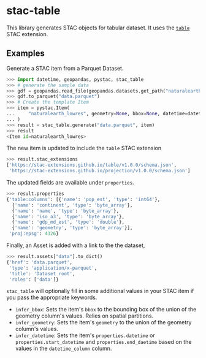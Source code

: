 # stac-table

This library generates STAC objects for tabular dataset. It uses the [`table`][table] STAC extension.

## Examples

Generate a STAC item from a Parquet Dataset.

```python
>>> import datetime, geopandas, pystac, stac_table
>>> # generate the sample data
>>> gdf = geopandas.read_file(geopandas.datasets.get_path("naturalearth_lowres"))
>>> gdf.to_parquet("data.parquet")
>>> # Create the template Item
>>> item = pystac.Item(
...     "naturalearth_lowres", geometry=None, bbox=None, datetime=datetime.datetime(2021, 1, 1), properties={}
... )
>>> result = stac_table.generate("data.parquet", item)
>>> result
<Item id=naturalearth_lowres>
```

The new item is updated to include the `table` STAC extension

```python
>>> result.stac_extensions
['https://stac-extensions.github.io/table/v1.0.0/schema.json',
 'https://stac-extensions.github.io/projection/v1.0.0/schema.json']
```

The updated fields are available under `properties`.

```python
>>> result.properties
{'table:columns': [{'name': 'pop_est', 'type': 'int64'},
  {'name': 'continent', 'type': 'byte_array'},
  {'name': 'name', 'type': 'byte_array'},
  {'name': 'iso_a3', 'type': 'byte_array'},
  {'name': 'gdp_md_est', 'type': 'double'},
  {'name': 'geometry', 'type': 'byte_array'}],
 'proj:epsg': 4326}
```

Finally, an Asset is added with a link to the  the dataset,

```python
>>> result.assets["data"].to_dict()
{'href': 'data.parquet',
 'type': 'application/x-parquet',
 'title': 'Dataset root',
 'roles': ['data']}
```

`stac_table` will optionally fill in some additional values in your STAC item if you pass the appropriate keywords.

* `infer_bbox`: Sets the item's `bbox` to the bounding box of the union of the geometry column's values. Relies on spatial partitions.
* `infer_geometry`: Sets the item's `geometry` to the union of the geometry column's values.
* `infer_datetime`: Sets the item's `properties.datetime` or `properties.start_datetime` and `properties.end_daetime` based on the values in the `datetime_column` column.

[table]: https://github.com/TomAugspurger/table